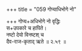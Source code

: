 +++
title = "059 गोप्याधिभोगे नो"

+++
गोप्य+अधिभोगे नो वृद्धिः  
स+उपकारे च हापिते।  
नष्टो देयो विनष्टश् च  
दैव-राज-कृताद् ऋते  ॥ २.५९ ॥